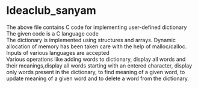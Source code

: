 # Ideaclub_sanyam
The above file contains C code for implementing user-defined dictionary
The given code is a C language code<br>
The dictionary is implemented using structures and arrays. Dynamic allocation of memory has been taken care with the help of malloc/calloc.<br>
Inputs of various languages are accepted<br>
Various operations like adding words to dictionary, display all words and their meanings,display all words starting with an entered character, display only words present in the dictionary, to find meaning of a given word, to update meaning of a given word and to delete a word from the dictionary.

